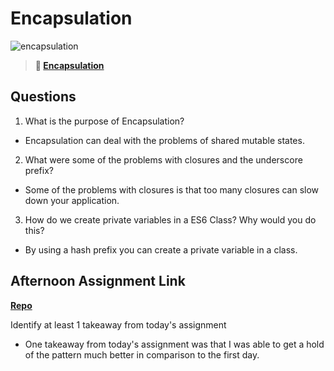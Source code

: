 # Encapsulation

![encapsulation](https://bcw.blob.core.windows.net/public/img/journals/5838157482080222)

> **📖 [Encapsulation](https://codeworksacademy.com/fs-student-guide/resources/wk3/02-Encapsulation)**

## Questions

1. What is the purpose of Encapsulation?

- Encapsulation can deal with the problems of shared mutable states. 

2. What were some of the problems with closures and the underscore prefix?

- Some of the problems with closures is that too many closures can slow down your application.

3. How do we create private variables in a ES6 Class? Why would you do this?

- By using a hash prefix you can create a private variable in a class.

## Afternoon Assignment Link

**[Repo](https://github.com/PKILB/vending-machine)**

Identify at least 1 takeaway from today's assignment

- One takeaway from today's assignment was that I was able to get a hold of the pattern much better in comparison to the first day.
